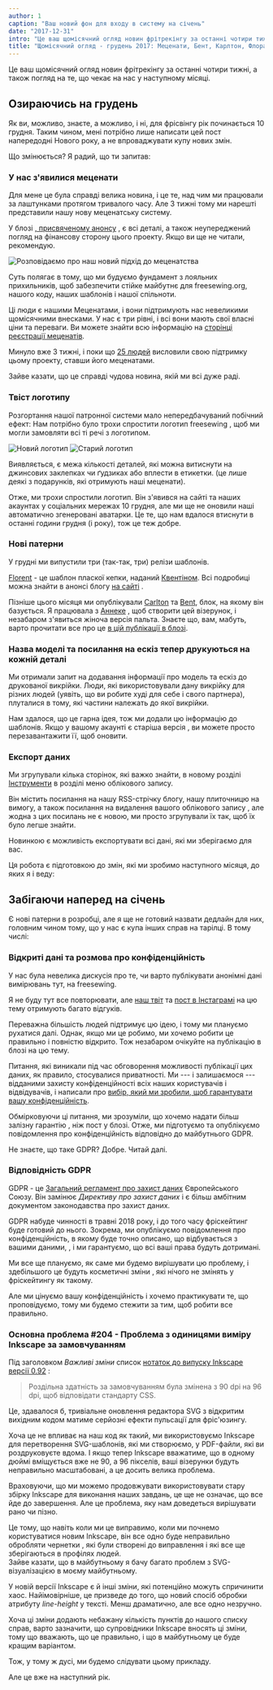 ```yaml
---
author: 1
caption: "Ваш новий фон для входу в систему на січень"
date: "2017-12-31"
intro: "Це ваш щомісячний огляд новин фрітрекінгу за останні чотири тижні, а також погляд на те, що чекає на нас у наступному місяці."
title: "Щомісячний огляд - грудень 2017: Меценати, Бент, Карлтон, Флоран та новий випуск Inkscape"
---
```


Це ваш щомісячний огляд новин фрітрекінгу за останні чотири тижні, а також погляд на те, що чекає на нас у наступному місяці.

## Озираючись на грудень
Як ви, можливо, знаєте, а можливо, і ні, для фрісвінгу рік починається 10 грудня. Таким чином, мені потрібно лише написати цей пост напередодні Нового року, а не впроваджувати купу нових змін.

Що змінюється? Я радий, що ти запитав:

### У нас з'явилися меценати

Для мене це була справді велика новина, і це те, над чим ми працювали за лаштунками протягом тривалого часу. Але 3 тижні тому ми нарешті представили нашу нову меценатську систему.

У блозі [, присвяченому анонсу](/blog/calling-all-patrons/) , є всі деталі, а також неупереджений погляд на фінансову сторону цього проекту. Якщо ви ще не читали, рекомендую.

![Розповідаємо про наш новий підхід до меценатства](https://posts.freesewing.org/uploads/patrons_ig_bad479bb83.png)


Суть полягає в тому, що ми будуємо фундамент з лояльних прихильників, щоб забезпечити стійке майбутнє для freesewing.org, нашого коду, наших шаблонів і нашої спільноти.

Ці люди є нашими Меценатами, і вони підтримують нас невеликими щомісячними внесками. У нас є три рівні, і всі вони мають свої власні ціни та переваги. Ви можете знайти всю інформацію на [сторінці реєстрації меценатів](/patrons/join).

Минуло вже 3 тижні, і поки що [25 людей](/patrons) висловили свою підтримку цьому проекту, ставши його меценатами.

Зайве казати, що це справді чудова новина, якій ми всі дуже раді.


### Твіст логотипу

Розгортання нашої патронної системи мало непередбачуваний побічний ефект: Нам потрібно було трохи спростити логотип freesewing , щоб ми могли замовляти всі ті речі з логотипом.

![Новий логотип](https://posts.freesewing.org/uploads/logo_cb4d9e16ca.svg) ![Старий логотип](https://posts.freesewing.org/uploads/old_logo_flag_cbfc5a5ff1.png)

Виявляється, є межа кількості деталей, які можна витиснути на джинсових заклепках чи ґудзиках або вплести в етикетки. (це лише деякі з подарунків, які отримують наші меценати).

Отже, ми трохи спростили логотип. Він з'явився на сайті та наших акаунтах у соціальних мережах 10 грудня, але ми ще не оновили наші автоматично згенеровані аватарки. Це те, що нам вдалося втиснути в останні години грудня (і року), тож це теж добре.

### Нові патерни

У грудні ми випустили три (так-так, три) релізи шаблонів.

[Florent](/patterns/florent) - це шаблон пласкої кепки, наданий [Квентіном](/users/ptzcb). Всі подробиці можна знайти в анонсі блогу [на сайті](/blog/florent-flat-cap-beta/) .

Пізніше цього місяця ми опублікували [Carlton](/patterns/carlton) та [Bent](/patterns/bent), блок, на якому він базується. Я працювала з [Аннеке](/showcase/maker/annekecaramin) , щоб створити цей візерунок, і незабаром з'явиться жіноча версія пальта. Знаєте що, вам, мабуть, варто прочитати все про це [в цій публікації в блозі](/announcing-carlton-and-bent/).

### Назва моделі та посилання на ескіз тепер друкуються на кожній деталі

Ми отримали запит на додавання інформації про модель та ескіз до друкованої викрійки. Люди, які використовували дану викрійку для різних людей (уявіть, що ви робите худі для себе і свого партнера), плуталися в тому, які частини належать до якої викрійки.

Нам здалося, що це гарна ідея, тож ми додали цю інформацію до шаблонів. Якщо у вашому акаунті є старіша версія , ви можете просто перезавантажити її, щоб оновити.

### Експорт даних

Ми згрупували кілька сторінок, які важко знайти, в новому розділі [Інструменти](/tools/) в розділі меню облікового запису.

Він містить посилання на нашу RSS-стрічку блогу, нашу плиточницю на вимогу, а також посилання на видалення вашого облікового запису , але жодна з цих посилань не є новою, ми просто згрупували їх так, щоб їх було легше знайти.

Новинкою є можливість експортувати всі дані, які ми зберігаємо для вас.

Ця робота є підготовкою до змін, які ми зробимо наступного місяця, до яких я і веду:

## Забігаючи наперед на січень

Є нові патерни в розробці, але я ще не готовий назвати дедлайн для них, головним чином тому, що у нас є купа інших справ на тарілці. В тому числі:

### Відкриті дані та розмова про конфіденційність

У нас була невелика дискусія про те, чи варто публікувати анонімні дані вимірювань тут, на freesewing.

Я не буду тут все повторювати, але [наш твіт](https://twitter.com/j__st/status/941586171158777856) та [пост в Інстаграмі](https://www.instagram.com/p/Bct2jUEnuS9/) на цю тему отримують багато відгуків.

Переважна більшість людей підтримує цю ідею, і тому ми плануємо рухатися далі. Однак, якщо ми це робимо, ми хочемо робити це правильно і повністю відкрито. Тож незабаром очікуйте на публікацію в блозі на цю тему.

Питання, які виникали під час обговорення можливості публікації цих даних, як правило, стосувалися приватності. Ми --- і залишаємося --- відданими захисту конфіденційності всіх наших користувачів і відвідувачів, і написали про [вибір, який ми зробили, щоб гарантувати вашу конфіденційність](/blog/privacy-choices/).

Обмірковуючи ці питання, ми зрозуміли, що хочемо надати більш залізну гарантію , ніж пост у блозі. Отже, ми підготуємо та опублікуємо повідомлення про конфіденційність відповідно до майбутнього GDPR.

Не знаєте, що таке GDPR? Добре. Читай далі.

### Відповідність GDPR

GDPR - це [Загальний регламент про захист даних](https://en.wikipedia.org/wiki/General_Data_Protection_Regulation) Європейського Союзу.  Він замінює *Директиву про захист даних* і є більш амбітним документом законодавства про захист даних.

GDPR набуде чинності в травні 2018 року, і до того часу фріскейтинг буде готовий до нього. Зокрема, ми опублікуємо повідомлення про конфіденційність, в якому буде точно описано, що відбувається з вашими даними, , і ми гарантуємо, що всі ваші права будуть дотримані.

Ми все ще плануємо, як саме ми будемо вирішувати цю проблему, і здебільшого це будуть косметичні зміни , які нічого не змінять у фріскейтингу як такому.

Але ми цінуємо вашу конфіденційність і хочемо практикувати те, що проповідуємо, тому ми будемо стежити за тим, щоб робити все правильно.

### Основна проблема #204 - Проблема з одиницями виміру Inkscape за замовчуванням

Під заголовком *Важливі зміни* список [нотаток до випуску Inkscape версії 0.92](http://wiki.inkscape.org/wiki/index.php/Release_notes/0.92#Important_changes) :

> Роздільна здатність за замовчуванням була змінена з 90 dpi на 96 dpi, щоб відповідати стандарту CSS.

Це, здавалося б, тривіальне оновлення редактора SVG з відкритим вихідним кодом матиме серйозні ефекти пульсації для фріс'юзингу.

Хоча це не впливає на наш код як такий, ми використовуємо Inkscape для перетворення SVG-шаблонів, які ми створюємо, у PDF-файли, які ви роздруковуєте вдома. І якщо тепер Inkscape вважатиме, що в одному дюймі вміщується вже не 90, а 96 пікселів, ваші візерунки будуть неправильно масштабовані, а це досить велика проблема.

Враховуючи, що ми можемо продовжувати використовувати стару збірку Inkscape для виконання наших завдань, це ще не означає, що все йде до завершення. Але це проблема, яку нам доведеться вирішувати рано чи пізно.

Це тому, що навіть коли ми це виправимо, коли ми почнемо користуватися новим Inkscape, він все одно буде неправильно обробляти чернетки , які були створені до виправлення і які все ще зберігаються в профілях людей.   
Зайве казати, що в майбутньому я бачу багато проблем з SVG-візуалізацією в моєму майбутньому.

У новій версії Inkscape є й інші зміни, які потенційно можуть спричинити хаос. Найімовірніше, це призведе до того, що новий спосіб обробки атрибуту *line-height* у тексті. Менш драматично, але все одно незручно.

Хоча ці зміни додають небажану кількість пунктів до нашого списку справ, варто зазначити, що супровідники Inkscape вносять ці зміни, тому що вважають, що це правильно, і що в майбутньому це буде кращим варіантом.

Тож, у тому ж дусі, ми будемо слідувати цьому прикладу.

Але це вже на наступний рік.

